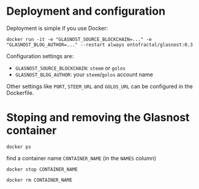 # Deployment and configuration

Deployment is simple if you use Docker:

```
docker run -it -e "GLASNOST_SOURCE_BLOCKCHAIN=..." -e "GLASNOST_BLOG_AUTHOR=..." --restart always ontofractal/glasnost:0.3
```

Configuration settings are:

* `GLASNOST_SOURCE_BLOCKCHAIN`: `steem` or `golos`
* `GLASNOST_BLOG_AUTHOR`: your `steem`/`golos` account name

Other settings like `PORT`, `STEEM_URL` and `GOLOS_URL` can be configured in the Dockerfile.


# Stoping and removing the Glasnost container

```
docker ps 
```
find a container name `CONTAINER_NAME` (in the `NAMES` column)

```
docker stop CONTAINER_NAME
```
```
docker rm CONTAINER_NAME
```


